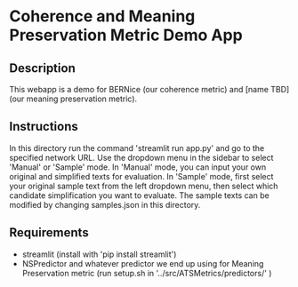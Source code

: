 # Coherence and Meaning Preservation Metric Demo App

## Description
This webapp is a demo for BERNice (our coherence metric) and [name TBD] (our meaning preservation metric). 

## Instructions
In this directory run the command 'streamlit run app.py' and go to the specified network URL. 
Use the dropdown menu in the sidebar to select 'Manual' or 'Sample' mode. 
In 'Manual' mode, you can input your own original and simplified texts for evaluation. 
In 'Sample' mode, first select your original sample text from the left dropdown menu, then select which candidate simplification you want to evaluate.
The sample texts can be modified by changing samples.json in this directory.

## Requirements
* streamlit (install with 'pip install streamlit')
* NSPredictor and whatever predictor we end up using for Meaning Preservation metric (run setup.sh in '../src/ATSMetrics/predictors/' )